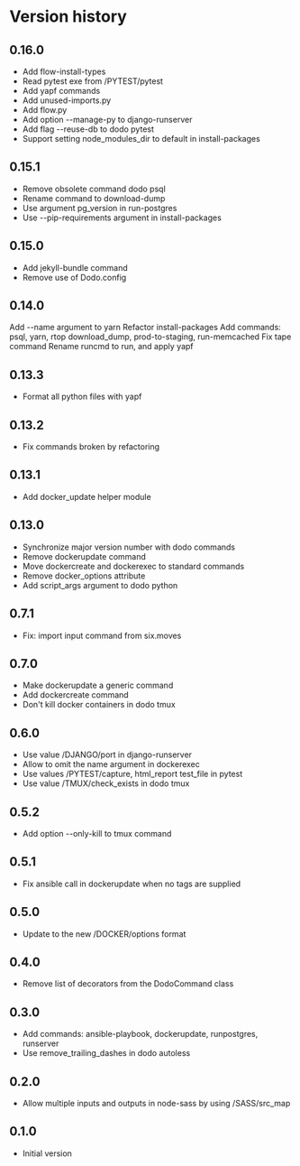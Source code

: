 # Version history

## 0.16.0

- Add flow-install-types
- Read pytest exe from /PYTEST/pytest
- Add yapf commands
- Add unused-imports.py
- Add flow.py
- Add option --manage-py to django-runserver
- Add flag --reuse-db to dodo pytest
- Support setting node_modules_dir to default in install-packages

## 0.15.1

- Remove obsolete command dodo psql
- Rename command to download-dump
- Use argument pg_version in run-postgres
- Use --pip-requirements argument in install-packages

## 0.15.0

- Add jekyll-bundle command
- Remove use of Dodo.config

## 0.14.0

Add --name argument to yarn
Refactor install-packages
Add commands: psql, yarn, rtop download_dump, prod-to-staging, run-memcached
Fix tape command
Rename runcmd to run, and apply yapf

## 0.13.3

- Format all python files with yapf

## 0.13.2

- Fix commands broken by refactoring

## 0.13.1

- Add docker_update helper module

## 0.13.0

- Synchronize major version number with dodo commands
- Remove dockerupdate command
- Move dockercreate and dockerexec to standard commands
- Remove docker_options attribute
- Add script_args argument to dodo python

## 0.7.1

- Fix: import input command from six.moves

## 0.7.0

- Make dockerupdate a generic command
- Add dockercreate command
- Don't kill docker containers in dodo tmux

## 0.6.0

- Use value /DJANGO/port in django-runserver
- Allow to omit the name argument in dockerexec
- Use values /PYTEST/capture, html_report test_file in pytest
- Use value /TMUX/check_exists in dodo tmux

## 0.5.2

- Add option --only-kill to tmux command

## 0.5.1

- Fix ansible call in dockerupdate when no tags are supplied

## 0.5.0

- Update to the new /DOCKER/options format

## 0.4.0

- Remove list of decorators from the DodoCommand class

## 0.3.0

- Add commands: ansible-playbook, dockerupdate, runpostgres, runserver
- Use remove_trailing_dashes in dodo autoless

## 0.2.0

- Allow multiple inputs and outputs in node-sass by using /SASS/src_map

## 0.1.0

- Initial version
